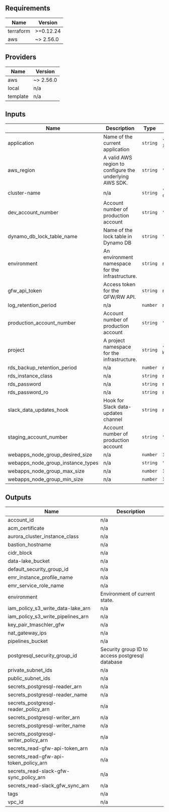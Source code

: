 ## Requirements

| Name | Version |
|------|---------|
| terraform | >=0.12.24 |
| aws | ~> 2.56.0 |

## Providers

| Name | Version |
|------|---------|
| aws | ~> 2.56.0 |
| local | n/a |
| template | n/a |

## Inputs

| Name | Description | Type | Default | Required |
|------|-------------|------|---------|:--------:|
| application | Name of the current application | `string` | `"gfw-aws-core-infrastructure"` | no |
| aws\_region | A valid AWS region to configure the underlying AWS SDK. | `string` | `"us-east-1"` | no |
| cluster-name | n/a | `string` | `"gfw-k8s-cluster"` | no |
| dev\_account\_number | Account number of production account | `string` | `"563860007740"` | no |
| dynamo\_db\_lock\_table\_name | Name of the lock table in Dynamo DB | `string` | `"aws-locks"` | no |
| environment | An environment namespace for the infrastructure. | `string` | n/a | yes |
| gfw\_api\_token | Access token for the GFW/RW API. | `string` | n/a | yes |
| log\_retention\_period | n/a | `number` | n/a | yes |
| production\_account\_number | Account number of production account | `string` | `"401951483516"` | no |
| project | A project namespace for the infrastructure. | `string` | `"Global Forest Watch"` | no |
| rds\_backup\_retention\_period | n/a | `number` | n/a | yes |
| rds\_instance\_class | n/a | `string` | n/a | yes |
| rds\_password | n/a | `string` | n/a | yes |
| rds\_password\_ro | n/a | `string` | n/a | yes |
| slack\_data\_updates\_hook | Hook for Slack data-updates channel | `string` | n/a | yes |
| staging\_account\_number | Account number of production account | `string` | `"274931322839"` | no |
| webapps\_node\_group\_desired\_size | n/a | `number` | `1` | no |
| webapps\_node\_group\_instance\_types | n/a | `string` | `"m5a.large"` | no |
| webapps\_node\_group\_max\_size | n/a | `number` | `1` | no |
| webapps\_node\_group\_min\_size | n/a | `number` | `1` | no |

## Outputs

| Name | Description |
|------|-------------|
| account\_id | n/a |
| acm\_certificate | n/a |
| aurora\_cluster\_instance\_class | n/a |
| bastion\_hostname | n/a |
| cidr\_block | n/a |
| data-lake\_bucket | n/a |
| default\_security\_group\_id | n/a |
| emr\_instance\_profile\_name | n/a |
| emr\_service\_role\_name | n/a |
| environment | Environment of current state. |
| iam\_policy\_s3\_write\_data-lake\_arn | n/a |
| iam\_policy\_s3\_write\_pipelines\_arn | n/a |
| key\_pair\_tmaschler\_gfw | n/a |
| nat\_gateway\_ips | n/a |
| pipelines\_bucket | n/a |
| postgresql\_security\_group\_id | Security group ID to access postgresql database |
| private\_subnet\_ids | n/a |
| public\_subnet\_ids | n/a |
| secrets\_postgresql-reader\_arn | n/a |
| secrets\_postgresql-reader\_name | n/a |
| secrets\_postgresql-reader\_policy\_arn | n/a |
| secrets\_postgresql-writer\_arn | n/a |
| secrets\_postgresql-writer\_name | n/a |
| secrets\_postgresql-writer\_policy\_arn | n/a |
| secrets\_read-gfw-api-token\_arn | n/a |
| secrets\_read-gfw-api-token\_policy\_arn | n/a |
| secrets\_read-slack-gfw-sync\_policy\_arn | n/a |
| secrets\_read-slack\_gfw\_sync\_arn | n/a |
| tags | n/a |
| vpc\_id | n/a |

